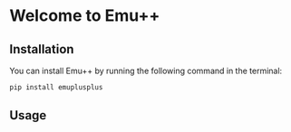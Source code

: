 # Welcome to Emu++

## Installation
You can install Emu++ by running the following command in the terminal:
```bash
pip install emuplusplus
```

## Usage

